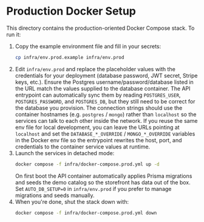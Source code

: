 # Production Docker Setup

This directory contains the production-oriented Docker Compose stack. To run it:

1. Copy the example environment file and fill in your secrets:
   ```bash
   cp infra/env.prod.example infra/env.prod
   ```
2. Edit `infra/env.prod` and replace the placeholder values with the credentials for your deployment (database password, JWT secret, Stripe keys, etc.). Ensure the Postgres username/password/database listed in the URL match the values supplied to the database container. The API entrypoint can automatically sync them by reading `POSTGRES_USER`, `POSTGRES_PASSWORD`, and `POSTGRES_DB`, but they still need to be correct for the database you provision. The connection strings should use the container hostnames (e.g. `postgres` / `mongo`) rather than `localhost` so the services can talk to each other inside the network. If you reuse the same env file for local development, you can leave the URLs pointing at `localhost` and set the `DATABASE_*_OVERRIDE` / `MONGO_*_OVERRIDE` variables in the Docker env file so the entrypoint rewrites the host, port, and credentials to the container service values at runtime.
3. Launch the services in detached mode:
   ```bash
   docker compose -f infra/docker-compose.prod.yml up -d
   ```
   On first boot the API container automatically applies Prisma migrations and seeds the demo catalog so the storefront has data
   out of the box. Set `AUTO_DB_SETUP=0` in `infra/env.prod` if you prefer to manage migrations and seeds manually.
4. When you're done, shut the stack down with:
   ```bash
   docker compose -f infra/docker-compose.prod.yml down
   ```
